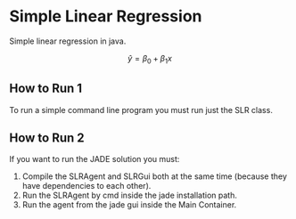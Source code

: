 # Simple Linear Regression

Simple linear regression in java.

$$ \hat{y} = \beta_0 + \beta_1 x$$

## How to Run 1
To run a simple command line program you must run just the SLR class.

## How to Run 2
If you want to run the JADE solution you must:
1. Compile the SLRAgent and SLRGui both at the same time (because they have dependencies to each other).
2. Run the SLRAgent by cmd inside the jade installation path.
3. Run the agent from  the jade gui inside the Main Container.